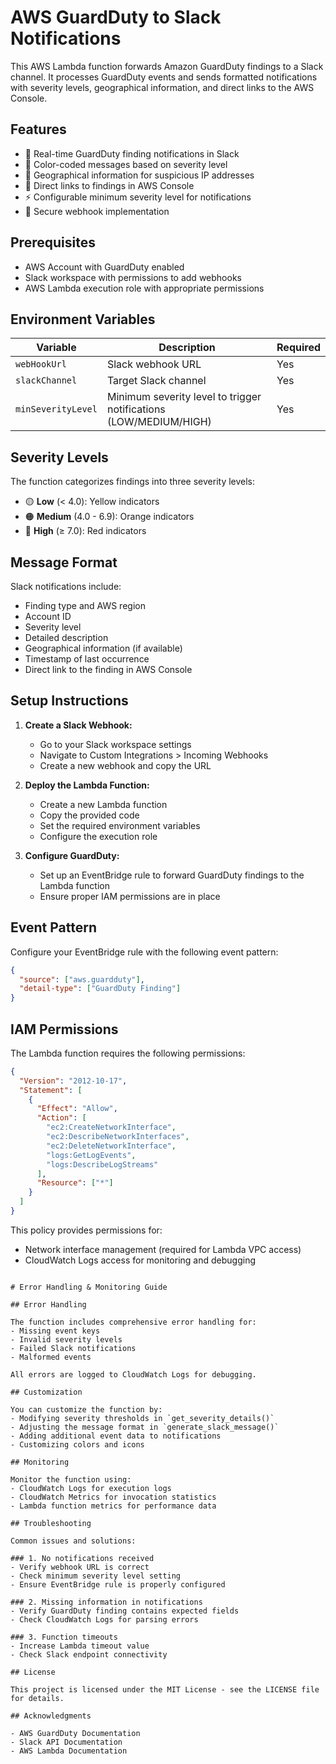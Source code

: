 # AWS GuardDuty to Slack Notifications

This AWS Lambda function forwards Amazon GuardDuty findings to a Slack channel. It processes GuardDuty events and sends formatted notifications with severity levels, geographical information, and direct links to the AWS Console.

## Features

- 🚨 Real-time GuardDuty finding notifications in Slack
- 🎨 Color-coded messages based on severity level
- 📍 Geographical information for suspicious IP addresses
- 🔗 Direct links to findings in AWS Console
- ⚡ Configurable minimum severity level for notifications
- 🔐 Secure webhook implementation

## Prerequisites

- AWS Account with GuardDuty enabled
- Slack workspace with permissions to add webhooks
- AWS Lambda execution role with appropriate permissions

## Environment Variables

| Variable           | Description                                                       | Required |
| ------------------ | ----------------------------------------------------------------- | -------- |
| `webHookUrl`       | Slack webhook URL                                                 | Yes      |
| `slackChannel`     | Target Slack channel                                              | Yes      |
| `minSeverityLevel` | Minimum severity level to trigger notifications (LOW/MEDIUM/HIGH) | Yes      |

## Severity Levels

The function categorizes findings into three severity levels:

- 🟡 **Low** (< 4.0): Yellow indicators
- 🟠 **Medium** (4.0 - 6.9): Orange indicators
- 🔴 **High** (≥ 7.0): Red indicators

## Message Format

Slack notifications include:

- Finding type and AWS region
- Account ID
- Severity level
- Detailed description
- Geographical information (if available)
- Timestamp of last occurrence
- Direct link to the finding in AWS Console

## Setup Instructions

1. **Create a Slack Webhook:**

   - Go to your Slack workspace settings
   - Navigate to Custom Integrations > Incoming Webhooks
   - Create a new webhook and copy the URL

2. **Deploy the Lambda Function:**

   - Create a new Lambda function
   - Copy the provided code
   - Set the required environment variables
   - Configure the execution role

3. **Configure GuardDuty:**
   - Set up an EventBridge rule to forward GuardDuty findings to the Lambda function
   - Ensure proper IAM permissions are in place

## Event Pattern

Configure your EventBridge rule with the following event pattern:

```json
{
  "source": ["aws.guardduty"],
  "detail-type": ["GuardDuty Finding"]
}
```

## IAM Permissions

The Lambda function requires the following permissions:

```json
{
  "Version": "2012-10-17",
  "Statement": [
    {
      "Effect": "Allow",
      "Action": [
        "ec2:CreateNetworkInterface",
        "ec2:DescribeNetworkInterfaces",
        "ec2:DeleteNetworkInterface",
        "logs:GetLogEvents",
        "logs:DescribeLogStreams"
      ],
      "Resource": ["*"]
    }
  ]
}
```

This policy provides permissions for:

- Network interface management (required for Lambda VPC access)
- CloudWatch Logs access for monitoring and debugging

```

# Error Handling & Monitoring Guide

## Error Handling

The function includes comprehensive error handling for:
- Missing event keys
- Invalid severity levels
- Failed Slack notifications
- Malformed events

All errors are logged to CloudWatch Logs for debugging.

## Customization

You can customize the function by:
- Modifying severity thresholds in `get_severity_details()`
- Adjusting the message format in `generate_slack_message()`
- Adding additional event data to notifications
- Customizing colors and icons

## Monitoring

Monitor the function using:
- CloudWatch Logs for execution logs
- CloudWatch Metrics for invocation statistics
- Lambda function metrics for performance data

## Troubleshooting

Common issues and solutions:

### 1. No notifications received
- Verify webhook URL is correct
- Check minimum severity level setting
- Ensure EventBridge rule is properly configured

### 2. Missing information in notifications
- Verify GuardDuty finding contains expected fields
- Check CloudWatch Logs for parsing errors

### 3. Function timeouts
- Increase Lambda timeout value
- Check Slack endpoint connectivity

## License

This project is licensed under the MIT License - see the LICENSE file for details.

## Acknowledgments

- AWS GuardDuty Documentation
- Slack API Documentation
- AWS Lambda Documentation
```
